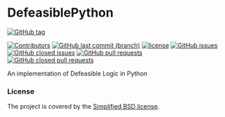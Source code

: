 # DefeasiblePython
[![GitHub tag](https://img.shields.io/github/tag/stefano-bragaglia/DefeasiblePython.svg)](https://github.com/stefano-bragaglia/DefeasiblePython/tags)

[![Contributors](https://img.shields.io/github/contributors/stefano-bragaglia/DefeasiblePython.svg)](https://github.com/stefano-bragaglia/DefeasiblePython/graphs/contributors)
[![GitHub last commit (branch)](https://img.shields.io/github/last-commit/stefano-bragaglia/DefeasiblePython/master.svg)](https://github.com/stefano-bragaglia/DefeasiblePython)
[![license](https://img.shields.io/github/license/stefano-bragaglia/DefeasiblePython.svg)](https://github.com/stefano-bragaglia/DefeasiblePython/blob/master/LICENSE)
[![GitHub issues](https://img.shields.io/github/issues/stefano-bragaglia/DefeasiblePython.svg)](https://github.com/stefano-bragaglia/DefeasiblePython/issues)
[![GitHub closed issues](https://img.shields.io/github/issues-closed/stefano-bragaglia/DefeasiblePython.svg)](https://github.com/stefano-bragaglia/DefeasiblePython/issues?q=is%3Aissue+is%3Aclosed)
[![GitHub pull requests](https://img.shields.io/github/issues-pr/stefano-bragaglia/DefeasiblePython.svg)](https://github.com/stefano-bragaglia/DefeasiblePython/pulls)
[![GitHub closed pull requests](https://img.shields.io/github/issues-pr-closed/stefano-bragaglia/DefeasiblePython.svg)](https://github.com/stefano-bragaglia/DefeasiblePython/pulls?q=is%3Apr+is%3Aclosed)

An implementation of Defeasible Logic in Python

[//]: # "## Contributing"

[//]: # "Bug reports and pull requests are welcome on GitHub at [twitterz.api](https://github.com/stefano-bragaglia/DefeasiblePython) repository."
[//]: # "This project is intended to be a safe, welcoming space for collaboration, and contributors are expected to adhere to the" 
[//]: # "[Contributor Covenant](http://contributor-covenant.org) code of conduct."


### License

The project is covered by the [Simplified BSD license](https://opensource.org/licenses/BSD-2-Clause). 
